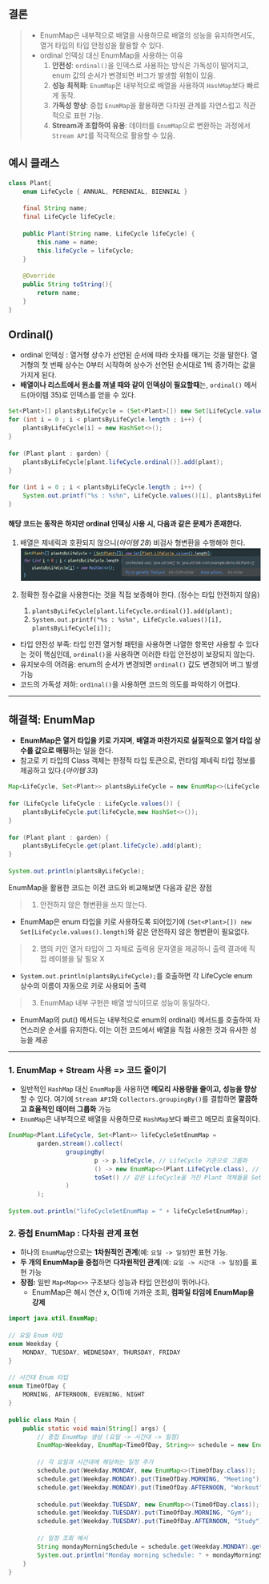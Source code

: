 ## 결론
> - EnumMap은 내부적으로 배열을 사용하므로 배열의 성능을 유지하면서도, 열거 타입의 타입 안정성을 활용할 수 있다.
> - ordinal 인덱싱 대신 EnumMap을 사용하는 이유
> 	1. **안전성**: `ordinal()`을 인덱스로 사용하는 방식은 가독성이 떨어지고, enum 값의 순서가 변경되면 버그가 발생할 위험이 있음.
> 	2. **성능 최적화**: `EnumMap`은 내부적으로 배열을 사용하여 `HashMap`보다 빠르게 동작.
> 	3. **가독성 향상**: 중첩 `EnumMap`을 활용하면 다차원 관계를 자연스럽고 직관적으로 표현 가능.
> 	4. **Stream과 조합하여 유용**: 데이터를 `EnumMap`으로 변환하는 과정에서 `Stream API`를 적극적으로 활용할 수 있음.

## 예시 클래스

```java
class Plant{  
	enum LifeCycle { ANNUAL, PERENNIAL, BIENNIAL }  
	  
	final String name;  
	final LifeCycle lifeCycle;  
	  
	public Plant(String name, LifeCycle lifeCycle) {  
		this.name = name;  
		this.lifeCycle = lifeCycle;  
	}  
	  
	@Override  
	public String toString(){  
		return name;  
	}  
}
```

## Ordinal()
- ordinal 인덱싱 : 열거형 상수가 선언된 순서에 따라 숫자를 매기는 것을 말한다. 열거형의 첫 번째 상수는 0부터 시작하여 상수가 선언된 순서대로 1씩 증가하는 값을 가지게 된다.
- **배열이나 리스트에서 원소를 꺼낼 때와 같이 인덱싱이 필요할때**는, `ordinal()` 메서드(아이템 35)로 인덱스를 얻을 수 있다.

```java
Set<Plant>[] plantsByLifeCycle = (Set<Plant>[]) new Set[LifeCycle.values().length];  
for (int i = 0 ; i < plantsByLifeCycle.length ; i++) {  
	plantsByLifeCycle[i] = new HashSet<>();  
}  
  
for (Plant plant : garden) {  
	plantsByLifeCycle[plant.lifeCycle.ordinal()].add(plant);  
}  
  
for (int i = 0 ; i < plantsByLifeCycle.length ; i++) {  
	System.out.printf("%s : %s%n", LifeCycle.values()[i], plantsByLifeCycle[i]);  
}

```

#### 해당 코드는 동작은 하지만 ordinal 인덱싱 사용 시, 다음과 같은 문제가 존재한다.
1) 배열은 제네릭과 호환되지 않으니(_아이템 28_) 비검사 형변환을 수행해야 한다.  
     ![img.png](img.png)

2) 정확한 정수값을 사용한다는 것을 직접 보증해야 한다. (정수는 타입 안전하지 않음)
   1. `plantsByLifeCycle[plant.lifeCycle.ordinal()].add(plant);`
   2. `System.out.printf("%s : %s%n", LifeCycle.values()[i], plantsByLifeCycle[i]);`
- 타입 안전성 부족: 타입 안전 열거형 패턴을 사용하면 나열한 항목만 사용할 수 있다는 것이 핵심인데, `ordinal()`을 사용하면 이러한 타입 안전성이 보장되지 않는다.
- 유지보수의 어려움: enum의 순서가 변경되면 `ordinal()` 값도 변경되어 버그 발생 가능
- 코드의 가독성 저하: `ordinal()`을 사용하면 코드의 의도를 파악하기 어렵다.

---

## 해결책: EnumMap
- **EnumMap은 열거 타입을 키로 가지며**, **배열과 마찬가지로 실질적으로 열거 타입 상수를 값으로 매핑**하는 일을 한다.
- 참고로 키 타입의 Class 객체는 한정적 타입 토큰으로, 런타임 제네릭 타입 정보를 제공하고 있다.(_아이템 33_)

```java
Map<LifeCycle, Set<Plant>> plantsByLifeCycle = new EnumMap<>(LifeCycle.class);  
  
for (LifeCycle lifeCycle : LifeCycle.values()) {  
	plantsByLifeCycle.put(lifeCycle,new HashSet<>());  
}  
  
for (Plant plant : garden) {  
	plantsByLifeCycle.get(plant.lifeCycle).add(plant);  
}  
  
System.out.println(plantsByLifeCycle);
```


EnumMap을 활용한 코드는 이전 코드와 비교해보면 다음과 같은 장점
> 1) 안전하지 않은 형변환을 쓰지 않는다.
- EnumMap은 enum 타입을 키로 사용하도록 되어있기에 `(Set<Plant>[]) new Set[LifeCycle.values().length]`와 같은 안전하지 않은 형변환이 필요없다.

> 2) 맵의 키인 열거 타입이 그 자체로 출력용 문자열을 제공하니 출력 결과에 직접 레이블을 달 필요 X
- `System.out.println(plantsByLifeCycle);`를 호출하면 각 LifeCycle enum 상수의 이름이 자동으로 키로 사용되어 출력

> 3) EnumMap 내부 구현은 배열 방식이므로 성능이 동일하다.
- EnumMap의 put() 메서드는 내부적으로 enum의 ordinal() 메서드를 호출하여 자연스러운 순서를 유지한다. 이는 이전 코드에서 배열을 직접 사용한 것과 유사한 성능을 제공

---

### 1. EnumMap + Stream 사용 => 코드 줄이기
- 일반적인 `HashMap` 대신 `EnumMap`을 사용하면 **메모리 사용량을 줄이고, 성능을 향상**할 수 있다. 여기에 `Stream API`와 `Collectors.groupingBy()`를 결합하면 **깔끔하고 효율적인 데이터 그룹화** 가능
- `EnumMap`은 내부적으로 배열을 사용하므로 `HashMap`보다 빠르고 메모리 효율적이다.
```java
EnumMap<Plant.LifeCycle, Set<Plant>> lifeCycleSetEnumMap =
		garden.stream().collect(
				groupingBy(
						p -> p.lifeCycle, // LifeCycle 기준으로 그룹화
						() -> new EnumMap<>(Plant.LifeCycle.class), // EnumMap을 사용하여 결과 저장
						toSet() // 같은 LifeCycle을 가진 Plant 객체들을 Set으로 저장
				)
		);

System.out.println("lifeCycleSetEnumMap = " + lifeCycleSetEnumMap);
```


### 2. 중첩 EnumMap : 다차원 관계 표현
- 하나의 `EnumMap`만으로는 **1차원적인 관계**(예: `요일 -> 일정`)만 표현 가능.
- **두 개의 EnumMap을 중첩**하면 **다차원적인 관계**(예: `요일 -> 시간대 -> 일정`)를 표현 가능
- **장점:** 일반 `Map<Map<>>` 구조보다 성능과 타입 안전성이 뛰어나다.
    - EnumMap은 해시 연산 x, O(1)에 가까운 조회, **컴파일 타임에 EnumMap을 강제**
```java
import java.util.EnumMap;  
  
// 요일 Enum 타입  
enum Weekday {  
	MONDAY, TUESDAY, WEDNESDAY, THURSDAY, FRIDAY  
}  
  
// 시간대 Enum 타입  
enum TimeOfDay {  
	MORNING, AFTERNOON, EVENING, NIGHT  
}  
  
public class Main {  
	public static void main(String[] args) {  
		// 중첩 EnumMap 생성 (요일 -> 시간대 -> 일정)
		EnumMap<Weekday, EnumMap<TimeOfDay, String>> schedule = new EnumMap<>(Weekday.class);  
		  
		// 각 요일과 시간대에 해당하는 일정 추가  
		schedule.put(Weekday.MONDAY, new EnumMap<>(TimeOfDay.class));  
		schedule.get(Weekday.MONDAY).put(TimeOfDay.MORNING, "Meeting");  
		schedule.get(Weekday.MONDAY).put(TimeOfDay.AFTERNOON, "Workout");  
		  
		schedule.put(Weekday.TUESDAY, new EnumMap<>(TimeOfDay.class));  
		schedule.get(Weekday.TUESDAY).put(TimeOfDay.MORNING, "Gym");  
		schedule.get(Weekday.TUESDAY).put(TimeOfDay.AFTERNOON, "Study");  
		  
		// 일정 조회 예시  
		String mondayMorningSchedule = schedule.get(Weekday.MONDAY).get(TimeOfDay.MORNING);  
		System.out.println("Monday morning schedule: " + mondayMorningSchedule);  
	}  
}
```
